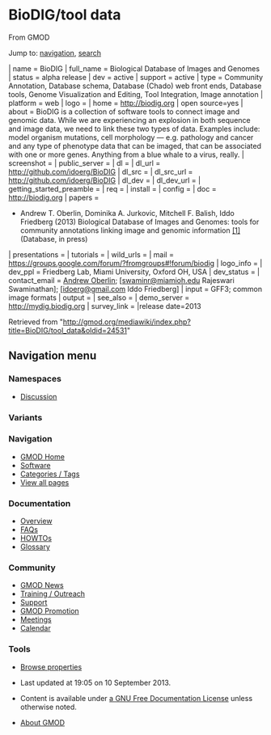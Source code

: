 









<span id="top"></span>





# <span dir="auto">BioDIG/tool data</span>





From GMOD









Jump to: [navigation](#mw-navigation), [search](#p-search)





\| name = BioDIG \| full_name = Biological Database of
Images and Genomes \| status = alpha release \| dev = active \| support
= active \| type = Community Annotation, Database schema, Database
(Chado) web front ends, Database tools, Genome Visualization and
Editing, Tool Integration, Image annotation \| platform = web \| logo =
\| home = <a href="http://biodig.org" class="external free"
rel="nofollow">http://biodig.org</a> \| open source=yes \| about =
BioDIG is a collection of software tools to connect image and genomic
data. While we are experiencing an explosion in both sequence and image
data, we need to link these two types of data. Examples include: model
organism mutations, cell morphology — e.g. pathology and cancer and any
type of phenotype data that can be imaged, that can be associated with
one or more genes. Anything from a blue whale to a virus, really. \|
screenshot = \| public_server = \| dl = \| dl_url =
<a href="http://github.com/idoerg/BioDIG" class="external free"
rel="nofollow">http://github.com/idoerg/BioDIG</a> \| dl_src = \|
dl_src_url =
<a href="http://github.com/idoerg/BioDIG" class="external free"
rel="nofollow">http://github.com/idoerg/BioDIG</a> \| dl_dev = \|
dl_dev_url = \| getting_started_preamble = \| req = \| install = \|
config = \| doc = <a href="http://biodig.org" class="external free"
rel="nofollow">http://biodig.org</a> \| papers =

- Andrew T. Oberlin, Dominika A. Jurkovic, Mitchell F. Balish, Iddo
  Friedberg (2013) Biological Database of Images and Genomes: tools for
  community annotations linking image and genomic information
  <a href="http://arxiv.org/abs/1212.0447" class="external autonumber"
  rel="nofollow">[1]</a> (Database, in press)

\| presentations = \| tutorials = \| wild_urls = \| mail = <a
href="https://groups.google.com/forum/?fromgroups#!forum/biodig#!forum/biodig"
class="external free"
rel="nofollow">https://groups.google.com/forum/?fromgroups#!forum/biodig</a>
\| logo_info = \| dev_ppl = Friedberg Lab, Miami University, Oxford OH,
USA \| dev_status = \| contact_email =
<a href="mailto:oberliat@miamioh.edu" class="external text"
rel="nofollow">Andrew Oberlin</a>; \[swaminr@miamioh.edu Rajeswari
Swaminathan\]; \[idoerg@gmail.com Iddo Friedberg\] \| input = GFF3;
common image formats \| output = \| see_also = \| demo_server =
<a href="http://mydig.biodig.org" class="external free"
rel="nofollow">http://mydig.biodig.org</a> \| survey_link = \|release
date=2013





Retrieved from
"<http://gmod.org/mediawiki/index.php?title=BioDIG/tool_data&oldid=24531>"

















## Navigation menu







### Namespaces

- <span id="ca-talk"><a
  href="http://gmod.org/mediawiki/index.php?title=Talk:BioDIG/tool_data&amp;action=edit&amp;redlink=1"
  accesskey="t"
  title="Discussion about the content page [t]">Discussion</a></span>





###

### Variants[](#)



















<a href="../Main_Page"
style="background-image: url(../../images/GMOD-cogs.png);"
title="Visit the main page"></a>





### Navigation



- <span id="n-GMOD-Home">[GMOD Home](../Main_Page)</span>
- <span id="n-Software">[Software](../GMOD_Components)</span>
- <span id="n-Categories-.2F-Tags">[Categories /
  Tags](../Categories)</span>
- <span id="n-View-all-pages">[View all
  pages](../Special:AllPages)</span>







### Documentation



- <span id="n-Overview">[Overview](../Overview)</span>
- <span id="n-FAQs">[FAQs](../Category%3AFAQ)</span>
- <span id="n-HOWTOs">[HOWTOs](../Category%3AHOWTO)</span>
- <span id="n-Glossary">[Glossary](../Glossary)</span>







### Community



- <span id="n-GMOD-News">[GMOD News](../GMOD_News)</span>
- <span id="n-Training-.2F-Outreach">[Training /
  Outreach](../Training_and_Outreach)</span>
- <span id="n-Support">[Support](../Support)</span>
- <span id="n-GMOD-Promotion">[GMOD Promotion](../GMOD_Promotion)</span>
- <span id="n-Meetings">[Meetings](../Meetings)</span>
- <span id="n-Calendar">[Calendar](../Calendar)</span>







### Tools



- <span id="t-smwbrowselink"><a href="../Special%3ABrowse/BioDIG-2Ftool_data" rel="smw-browse">Browse
  properties</a></span>











- <span id="footer-info-lastmod">Last updated at 19:05 on 10 September 2013.</span>
<!-- - <span id="footer-info-viewcount">12,135 page views.</span> -->
- <span id="footer-info-copyright">Content is available under
  <a href="http://www.gnu.org/licenses/fdl-1.3.html" class="external"
  rel="nofollow">a GNU Free Documentation License</a> unless otherwise
  noted.</span>

<!-- -->

- <span id="footer-places-about">[About
  GMOD](../GMOD%3AAbout "GMOD%3AAbout")</span>

<!-- -->


